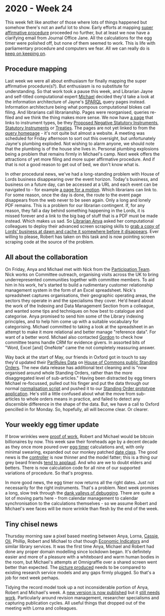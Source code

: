 # 2020 - Week 24

This week felt like another of those where lots of things happened but somehow there's not an awful lot to show. Early efforts at mapping [super affirmative procedure](https://github.com/ukparliament/ontologies/blob/master/procedure/flowcharts/proposed-sis/legislative-reform-order.pdf) proceeded no further, but at least we now have a clarifying email from Journal Office Jane. All the calculations for the egg timer were polished off, but none of them seemed to work. This is life with parliamentary procedure and computers we fear. All we can really do is [keep on keeping on](https://www.youtube.com/watch?v=t-l91O9VxN0).

## Procedure mapping

Last week we were all about enthusiasm for finally mapping the super affirmative procedure(s?). But enthusiasm is no substitute for understanding. So that work took a pause this week, and Librarian Jayne and self-titled computational expert [Michael](https://twitter.com/fantasticlife) decided they'd take a look at the information architecture of Jayne's [SPARQL](https://en.wikipedia.org/wiki/SPARQL) query pages instead. Information architecture being what pompous computational blokes call filing. And librarians call librarianship. Pages were reorganised, queries re-filed and we think the thing makes more sense. We now have [a page](https://ukparliament.github.io/ontologies/procedure/meta/queries/instrument-types/) that links to instrument types, be they [Proposed Negative Statutory Instruments](https://ukparliament.github.io/ontologies/procedure/meta/queries/instrument-types/proposed-negative-statutory-instruments/), [Statutory Instruments](https://ukparliament.github.io/ontologies/procedure/meta/queries/instrument-types/statutory-instruments/) or [Treaties](https://ukparliament.github.io/ontologies/procedure/meta/queries/instrument-types/treaties/). The pages are not yet linked to from the [query homepage](https://ukparliament.github.io/ontologies/procedure/meta/queries/) - it's not quite but almost a website. A meeting was scheduled for Friday afternoon to sort out this oversight, but unfortunately Jayne's plumbing exploded. Not wishing to alarm anyone, we should note that the plumbing is of the house she lives in. Personal plumbing explosions being a problem that remains firmly in Michael's camp. Next week offers the attractions of yet more filing and more super affirmative procedure. And if that is not a good reason to get out of bed, we don't know what is.

In other procedural news, we've had a long-standing problem with House of Lords business disappearing over the event horizon. Today's business, and business on a future day, can be accessed at a URL and each event can be navigated to - for example [a page for a motion](https://lordsbusiness.parliament.uk/ItemOfBusiness?itemOfBusinessId=78076&sectionId=38&businessPaperDate=2020-06-15). Which librarians can link to. For some reason, once the day is done, the route to the event page disappears from the web never to be seen again. Only a long and lonely PDF remains. This is a problem for our librarian contingent. If, for any reason, they fall a day behind something happening in the Lords, it is missed forever and a link to the big bag of stuff that is a PDF must be made instead. Which makes us sad. So [Librarian Anya](https://twitter.com/bitten_) asked her computational colleagues to deploy their advanced screen scraping skills to [grab a copy of Lords' business at dawn and cache it somewhere before it disappears](https://trello.com/c/0Gzo1tZn/104-make-a-scraper-for-lords-business). Ever willing to please, Robert has taken on this task and is now pointing screen scraping code at the source of the problem.

## All about the collaboration

On Friday, Anya and Michael met with Nick from the [Participation Team](https://www.parliament.uk/get-involved/). Nick works on Committee outreach, organising visits across the UK to bring underrepresented communities together with committee members. To aid him in his work, he's started to build a rudimentary customer relationship management system in the form of an Excel spreadsheet. Nick's spreadsheet captures organisations, their geographic operating areas, the sectors they operate in and the specialisms they cover. He'd heard about the work of the Indexing and Data Management Section from a colleague, and wanted some tips and techniques on how best to catalogue and categorise. Anya promised to send him some of the Library indexing principles, and to help him come up with a suitable vocabulary for categorising. Michael committed to taking a look at the spreadsheet in an attempt to make it more relational and better manage "reference data". For want of a better word. Michael also contacted [Gordon](https://twitter.com/gordonkclarke) to check how committee teams handle CRM for evidence givers. In assorted bits of "Word, Excel [and] OneNote" came the not completely reassuring answer.

Way back at the start of May, our friends in Oxford got in touch to say they'd updated their [ParlRules Data](https://parlrulesdata.org/) on [House of Commons public Standing Orders](https://www.parliament.uk/business/publications/commons/standing-orders-public11/). The new data release has additional text cleaning and is "now organised around whole Standing Orders, rather than the more disaggregated level of sub-articles." Having been distracted by egg timers Michael re-focussed, pulled out his finger and put the data through our normal [normalisation script](https://github.com/fantasticlife/standing-orders/blob/master/lib/tasks/setup.rake) and pushed it to our [Standing Order prototype application](http://standing-orders.herokuapp.com/). He's still a little confused about what the move from sub-articles to whole orders means in practice, and failed to detect any discernible difference in the shape of the data. But, we have a call to Oxford pencilled in for Monday. So, hopefully, all will become clear. Or clearer.

## Your weekly egg timer update

If brow wrinkles were [proof of work](https://trello.com/c/4696EfyX/112-prototype-a-calendar), Robert and Michael would be bitcoin billionaires by now. This week saw their foreheads age by a decent decade as they once more poured over [egg timer](http://parliament-calendar.herokuapp.com/) calculations and, with only minimal swearing, expanded out our monkey patched [date class](https://github.com/fantasticlife/egg-timer/blob/master/lib/monkey_patching/date.rb). The good news is the [controller](https://github.com/fantasticlife/egg-timer/blob/master/app/controllers/calculator_controller.rb) is now thinner and the model fatter; this is a thing our grey beard friends [tend to applaud](https://www.devinterface.com/en/blog/rails-best-practices-1-fat-model-skinny-controller). And who are we to doubt elders and betters. There is now calculation code for all nine of our supported variations of procedure. So that's progress.

In more good news, the egg timer now returns all the right dates. Just not necessarily for the right instruments. That's a problem. Next week promises a long, slow trek through the [dank valleys of debugging](https://trello.com/c/78XF5ror/125-test-egg-timer-against-data-we-have). There are quite a lot of moving parts here - from calendar management to calendar synchronisation to the calculations themselves - so we assume Robert and Michael's wee faces will be more wrinkle than flesh by the end of the week.

## Tiny chisel news

Thursday morning saw a pixel based meeting between Anya, Lorna, [Cassie](https://twitter.com/cassier_barton), [Oli](https://twitter.com/olihawkins), Phillip, Robert and Michael to chat though [Economic Indicators](https://commonslibrary.parliament.uk/research-briefings/cbp-8808/) and similar library services. It was the first time Anya, Michael and Robert had done any proper domain modelling since lockdown began. It's definitely easier and more of a pleasure with a whiteboard and warm human bodies in the room, but Michael's attempts at Omnigraffle over a shared screen went better than expected. The [picture produced](https://github.com/ukparliament/ontologies/blob/master/meta/library-information-architecture/economic-indicators/economic-indicators.png) needs to be compared to existing research service models and any gaps firmly plugged. So that's a job for next week perhaps.

Tidying the record model took up a not inconsiderable portion of Anya, Robert and Michael's week. A [new version is now published](https://ukparliament.github.io/ontologies/record/record-ontology.html) but it [still needs work](https://trello.com/c/i2ZKCSuR/126-brarary-website). Particularly around revision management, researcher specialisms and capturing publication cycles. All useful things that dropped out of the meeting with Lorna and colleagues.

